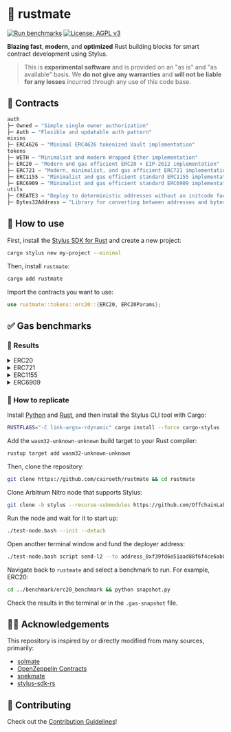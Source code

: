 # 🦀 rustmate

[![Run benchmarks](https://github.com/cairoeth/rustmate/actions/workflows/benchmark.yml/badge.svg)](https://github.com/cairoeth/rustmate/actions/workflows/benchmark.yml)
[![License: AGPL v3](https://img.shields.io/badge/License-AGPL_v3-blue.svg)](https://www.gnu.org/licenses/agpl-3.0)

**Blazing fast**, **modern**, and **optimized** Rust building blocks for smart contract development using Stylus. 

> This is **experimental software** and is provided on an "as is" and "as available" basis. We **do not give any warranties** and **will not be liable for any losses** incurred through any use of this code base.

## 📜 Contracts

```ml
auth
├─ Owned — "Simple single owner authorization"
├─ Auth — "Flexible and updatable auth pattern"
mixins
├─ ERC4626 — "Minimal ERC4626 tokenized Vault implementation"
tokens
├─ WETH — "Minimalist and modern Wrapped Ether implementation"
├─ ERC20 — "Modern and gas efficient ERC20 + EIP-2612 implementation"
├─ ERC721 — "Modern, minimalist, and gas efficient ERC721 implementation"
├─ ERC1155 — "Minimalist and gas efficient standard ERC1155 implementation"
├─ ERC6909 — "Minimalist and gas efficient standard ERC6909 implementation"
utils
├─ CREATE3 — "Deploy to deterministic addresses without an initcode factor"
├─ Bytes32Address — "Library for converting between addresses and bytes32 values"
```

## 🔧 How to use

First, install the [Stylus SDK for Rust](https://docs.arbitrum.io/stylus/stylus-quickstart) and create a new project:
    
```bash
cargo stylus new my-project --minimal
```

Then, install `rustmate`:

```bash
cargo add rustmate
```

Import the contracts you want to use:

```rust
use rustmate::tokens::erc20::{ERC20, ERC20Params};
```

## ✅ Gas benchmarks

### 🧪 Results

<details><summary>ERC20</summary>

|    Function    | Rustmate | Solmate | OpenZeppelin Contracts 5.0 |
|:--------------:|:--------:|:-------:|:--------------------------:|
|     name()     |   23043  |  24504  |            24514           |
|    symbol()    |   22974  |  24571  |            24535           |
|   decimals()   |   22726  |  21512  |            21520           |
|  totalSupply() |   25617  |  23562  |            23570           |
|   balanceOf()  |   26851  |  24292  |            24296           |
|   allowance()  |   28263  |  25011  |            25066           |
|    nonces()    |   26835  |  24302  |             N/A            |
|    approve()   |   50557  |  46683  |            46902           |
|   transfer()   |   74234  |  47133  |            27454           |
| transferFrom() |   60116  |  28993  |            29202           |

</details>

<details><summary>ERC721</summary>

|       Function      | Rustmate | Solmate | OpenZeppelin Contracts 5.0 |
|:-------------------:|:--------:|:-------:|:--------------------------:|
|        name()       |   23286  |  24548  |            24556           |
|       symbol()      |   23225  |  24548  |            24556           |
|      ownerOf()      |   24212  |  24212  |            24308           |
|     balanceOf()     |   27094  |  24352  |            24352           |
|    getApproved()    |   26749  |  24132  |            26545           |
|  isApprovedForAll() |   28447  |  25046  |            25104           |
|      tokenURI()     |   24293  |  23420  |            23420           |
|      approve()      |   48639  |  48693  |            49043           |
| setApprovalForAll() |   51279  |  46561  |            46669           |
|    transferFrom()   |   32777  |  32437  |            32947           |
|  safeTransferFrom() |   32781  |  32643  |            31264           |
|  safeTransferFrom() |   33146  |  33140  |            34139           |
| supportsInterface() |   21983  |  21983  |            21960           |

</details>

<details><summary>ERC1155</summary>

|         Function        | Rustmate | Solmate | OpenZeppelin Contracts 5.0 |
|:-----------------------:|:--------:|:-------:|:--------------------------:|
|       balanceOf()       |   28390  |  24631  |            24675           |
|    isApprovedForAll()   |   28474  |  25022  |            25081           |
|          uri()          |   24346  |  22291  |            24984           |
|   setApprovalForAll()   |   51321  |  46581  |            46690           |
|    safeTransferFrom()   |   30167  |  29793  |            31672           |
| safeBatchTransferFrom() |   33192  |  32054  |            33363           |
|     balanceOfBatch()    |   25094  |  22961  |            23735           |
|   supportsInterface()   |   22006  |  22006  |            22058           |

</details>

<details><summary>ERC6909</summary>

|       Function      | Rustmate | Solmate | OpenZeppelin Contracts 5.0 |
|:-------------------:|:--------:|:-------:|:--------------------------:|
|      transfer()     |   77615  |  28656  |             N/A            |
|    transferFrom()   |   68799  |  29356  |             N/A            |
|      approve()      |   52110  |  47430  |             N/A            |
|    setOperator()    |   51152  |  46750  |             N/A            |
| supportsInterface() |   22376  |  21962  |             N/A            |

</details>

### 👷 How to replicate

Install [Python](https://www.python.org/downloads/) and [Rust](https://www.rust-lang.org/tools/install), and then install the Stylus CLI tool with Cargo:

```bash
RUSTFLAGS="-C link-args=-rdynamic" cargo install --force cargo-stylus
```

Add the `wasm32-unknown-unknown` build target to your Rust compiler:

```bash
rustup target add wasm32-unknown-unknown
```

Then, clone the repository:

```bash
git clone https://github.com/cairoeth/rustmate && cd rustmate
```

Clone Arbitrum Nitro node that supports Stylus:

```bash
git clone -b stylus --recurse-submodules https://github.com/OffchainLabs/nitro-testnode.git && cd nitro-testnode
```

Run the node and wait for it to start up:

```bash
./test-node.bash --init --detach
```

Open another terminal window and fund the deployer address:

```bash
./test-node.bash script send-l2 --to address_0xf39fd6e51aad88f6f4ce6ab8827279cfffb92266 --ethamount 100
```

Navigate back to `rustmate` and select a benchmark to run. For example, ERC20:

```bash
cd ../benchmark/erc20_benchmark && python snapshot.py
```

Check the results in the terminal or in the `.gas-snapshot` file.

## 🙏🏼 Acknowledgements

This repository is inspired by or directly modified from many sources, primarily:

- [solmate](https://github.com/transmissions11/solmate)
- [OpenZeppelin Contracts](https://github.com/OpenZeppelin/openzeppelin-contracts)
- [snekmate](https://github.com/pcaversaccio/snekmate)
- [stylus-sdk-rs](https://github.com/OffchainLabs/stylus-sdk-rs)

## 🫡 Contributing

Check out the [Contribution Guidelines](./CONTRIBUTING.md)!
